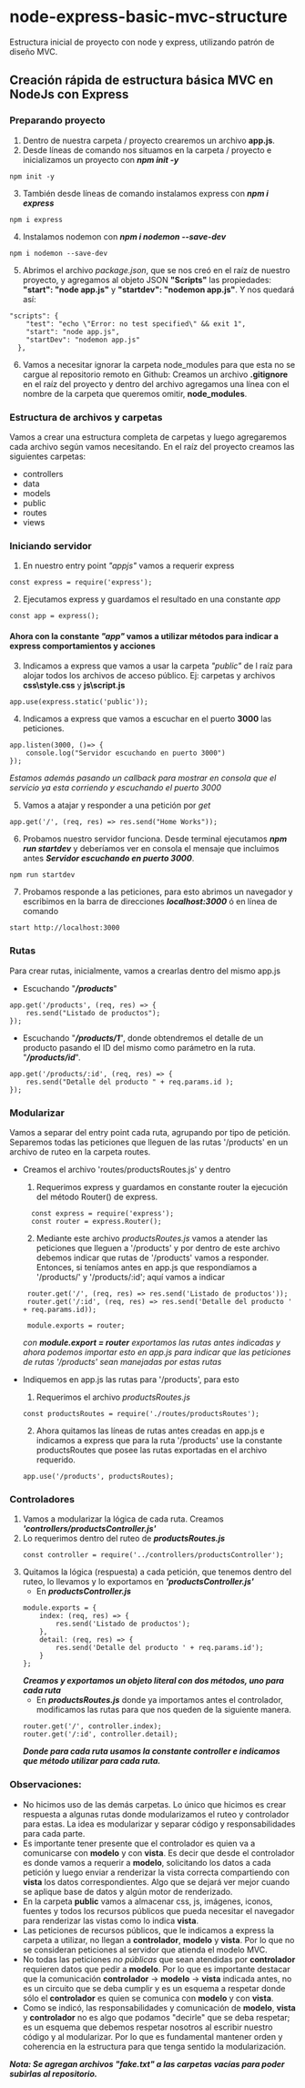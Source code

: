 # node-express-basic-mvc-structure
Estructura inicial de proyecto con node y express, utilizando patrón de diseño MVC. 

## **Creación rápida de estructura básica MVC en NodeJs con Express**

### **Preparando proyecto**
1. Dentro de nuestra carpeta / proyecto crearemos un archivo **app.js**.
2. Desde líneas de comando nos situamos en la carpeta / proyecto e inicializamos un proyecto con ***npm init -y***
~~~
npm init -y
~~~
3. También desde líneas de comando instalamos express con ***npm i express***
~~~
npm i express
~~~
4. Instalamos nodemon con ***npm i nodemon --save-dev***
~~~
npm i nodemon --save-dev
~~~
5. Abrimos el archivo *package.json*, que se nos creó en el raíz de nuestro proyecto, y agregamos al objeto JSON **"Scripts"** las propiedades: **"start": "node app.js"** y **"startdev": "nodemon app.js"**. Y nos quedará así: 
~~~
"scripts": {
    "test": "echo \"Error: no test specified\" && exit 1",
    "start": "node app.js",
    "startDev": "nodemon app.js"
  },
~~~
6. Vamos a necesitar ignorar la carpeta node_modules para que esta no se cargue al repositorio remoto en Github: Creamos un archivo **.gitignore** en el raíz del proyecto y dentro del archivo agregamos una línea con el nombre de la carpeta que queremos omitir, **node_modules**.

### **Estructura de archivos y carpetas**
Vamos a crear una estructura completa de carpetas y luego agregaremos cada archivo según vamos necesitando.
En el raíz del proyecto creamos las siguientes carpetas:
- controllers
- data
- models
- public
- routes
- views

### **Iniciando servidor**
1. En nuestro entry point *"appjs"* vamos a requerir express
~~~
const express = require('express');
~~~
2. Ejecutamos express y guardamos el resultado en una constante *app*
~~~
const app = express();
~~~
#### Ahora con la constante *"app"* vamos a utilizar métodos para indicar a express comportamientos y acciones
3. Indicamos a express que vamos a usar la carpeta *"public"* de l raíz para alojar todos los archivos de acceso público. Ej: carpetas y archivos **css\style.css** y **js\script.js**
~~~
app.use(express.static('public'));
~~~

4. Indicamos a express que vamos a escuchar en el puerto **3000** las peticiones.
~~~
app.listen(3000, ()=> { 
    console.log("Servidor escuchando en puerto 3000") 
});
~~~
*Estamos además pasando un callback para mostrar en consola que el servicio ya esta corriendo y escuchando el puerto 3000*

5. Vamos a atajar y responder a una petición por *get*
~~~
app.get('/', (req, res) => res.send("Home Works"));
~~~

6. Probamos nuestro servidor funciona. Desde terminal ejecutamos ***npm run startdev*** y deberíamos ver en consola el mensaje que incluimos antes ***Servidor escuchando en puerto 3000***.
~~~
npm run startdev
~~~

7. Probamos responde a las peticiones, para esto abrimos un navegador y escribimos en la barra de direcciones ***localhost:3000*** ó en línea de comando 
~~~
start http://localhost:3000
~~~

### **Rutas**
Para crear rutas, inicialmente, vamos a crearlas dentro del mismo app.js
- Escuchando "***/products***"
~~~
app.get('/products', (req, res) => {
    res.send("Listado de productos");
});
~~~
- Escuchando "***/products/1***", donde obtendremos el detalle de un producto pasando el ID del mismo como parámetro en la ruta. "***/products/id***".
~~~
app.get('/products/:id', (req, res) => {
    res.send("Detalle del producto " + req.params.id );
});
~~~

### **Modularizar**
Vamos a separar del entry point cada ruta, agrupando por tipo de petición. Separemos todas las peticiones que lleguen de las rutas '/products' en un archivo de ruteo en la carpeta routes.

- Creamos el archivo 'routes/productsRoutes.js' y dentro 
  1. Requerimos express y guardamos en constante router la ejecución del método Router() de express.
  ~~~
    const express = require('express');
    const router = express.Router();
  ~~~
  2. Mediante este archivo *productsRoutes.js* vamos a atender las peticiones que lleguen a '/products' y por dentro de este archivo debemos indicar que rutas de '/products' vamos a responder. Entonces, si teníamos antes en app.js que respondíamos a '/products/' y '/products/:id'; aquí vamos a indicar 
   ~~~
    router.get('/', (req, res) => res.send('Listado de productos'));
    router.get('/:id', (req, res) => res.send('Detalle del producto ' + req.params.id));
   
    module.exports = router;
   ~~~
   *con **module.export = router** exportamos las rutas antes indicadas y ahora podemos importar esto en app.js para indicar que las peticiones de rutas '/products' sean manejadas por estas rutas*

- Indiquemos en app.js las rutas para '/products', para esto 
    1. Requerimos el archivo *productsRoutes.js*
    ~~~
    const productsRoutes = require('./routes/productsRoutes');
    ~~~   
    2. Ahora quitamos las líneas de rutas antes creadas en app.js e indicamos a express que para la ruta '/products' use la constante productsRoutes que posee las rutas exportadas en el archivo requerido.
    ~~~
    app.use('/products', productsRoutes);
    ~~~

### **Controladores**

1. Vamos a modularizar la lógica de cada ruta. Creamos ***'controllers/productsController.js'***
2. Lo requerimos dentro del ruteo de ***productsRoutes.js***
    ~~~
    const controller = require('../controllers/productsController');
    ~~~
3. Quitamos la lógica (respuesta) a cada petición, que tenemos dentro del ruteo, lo llevamos y lo exportamos en ***'productsController.js'***
    - En ***productsController.js***
    ~~~
    module.exports = {
        index: (req, res) => {
            res.send('Listado de productos');
        },
        detail: (req, res) => {
            res.send('Detalle del producto ' + req.params.id');
        }
    };
    ~~~
    ***Creamos y exportamos un objeto literal con dos métodos, uno para cada ruta***
    - En ***productsRoutes.js*** donde ya importamos antes el controlador, modificamos las rutas para que nos queden de la siguiente manera.
    ~~~
    router.get('/', controller.index);
    router.get('/:id', controller.detail);
    ~~~
    ***Donde para cada ruta usamos la constante controller e indicamos que método utilizar para cada ruta.***


### **Observaciones**:

- No hicimos uso de las demás carpetas. Lo único que hicimos es crear respuesta a algunas rutas donde modularizamos el ruteo y controlador para estas. La idea es modularizar y separar código y responsabilidades para cada parte.
- Es importante tener presente que el controlador es quien va a comunicarse con **modelo** y con **vista**. Es decir que desde el controlador es donde vamos a requerir a **modelo**, solicitando los datos a cada petición y luego enviar a renderizar la vista correcta compartiendo con **vista** los datos correspondientes. Algo que se dejará ver mejor cuando se aplique base de datos y algún motor de renderizado.
- En la carpeta **public** vamos a almacenar css, js, imágenes, iconos, fuentes y todos los recursos públicos que pueda necesitar el navegador para renderizar las vistas como lo indica **vista**.
- Las peticiones de recursos públicos, que le indicamos a express la carpeta a utilizar, no llegan a **controlador**, **modelo** y **vista**. Por lo que no se consideran peticiones al servidor que atienda el modelo MVC.
- No todas las peticiones *no públicas* que sean atendidas por **controlador** requieren datos que pedir a **modelo**. Por lo que es importante destacar que la comunicación **controlador** -> **modelo** -> **vista** indicada antes, no es un circuito que se deba cumplir y es un esquema a respetar donde sólo el **controlador** es quien se comunica con **modelo** y con **vista**.
- Como se indicó, las responsabilidades y comunicación de **modelo**, **vista** y **controlador** no es algo que podamos "decirle" que se deba respetar; es un esquema que debemos respetar nosotros al escribir nuestro código y al modularizar. Por lo que es fundamental mantener orden y coherencia en la estructura para que tenga sentido la modularización.


***Nota: Se agregan archivos "fake.txt" a las carpetas vacías para poder subirlas al repositorio.***